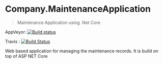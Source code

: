 # Company.MaintenanceApplication
> Maintenance Application using  .Net Core

AppVeyor: [![Build status](https://ci.appveyor.com/api/projects/status/fxukvjd7cablqck4?svg=true)](https://ci.appveyor.com/project/pksivanantham/company-maintenanceapplication)


Travis :  [![Build Status](https://travis-ci.org/pksivanantham/Company.MaintenanceApplication.svg?branch=master)](https://travis-ci.org/pksivanantham/Company.MaintenanceApplication)

Web based application for managing the maintenance records.
It is build on top of ASP NET Core
